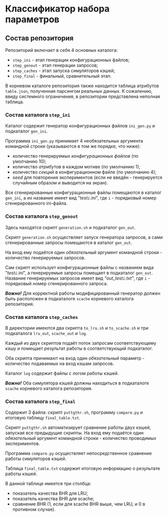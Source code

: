 # Классификатор набора параметров
## Состав репозитория

Репозиторий включает в себя 4 основных каталога:

* `step_ini` - этап генерации конфигурационных файлов;
* `step_genout` - этап генерации запросов;
* `step_caches` - этап запуска симуляторов кэшей;
* `step_final` - финальный, сравнительный этап.

В корневом каталоге репозитория также находится таблица атрибутов `table.json`, полученная парсингом реальных данных. К сожалению, ввиду системного ограничения, в репозитории представлена неполная таблица.

### Состав каталога `step_ini`

Каталог содержит генератор конфигурационных файлов `ini_gen.py` и подкаталог `gen_ini`.

Программа `ini_gen.py` принимает 4 необязательных аргумента командной строки (указываются в том же порядке, что ниже): 

* количество генерируемых _конфигурационных файлов_ (по умолчанию 10);
* количество _атрибутов_ в каждом мотиве (по умолчанию 1);
* количество _секций_ в конфигурационном файле (по умолчанию 4);
* _seed_ для повторения экспериментов (если не введён - генерируется случайным образом и выводится на экран).

Все сгенерированные конфигурационные файлы помещаются в каталог `gen_ini`, а их название имеет вид "_test`i`.ini_", где `i` - порядковый номер сгенерированного ini-файла.

### Состав каталога `step_genout`

Здесь находятся скрипт `generation.sh` и подкаталог `gen_out`. 

Скрипт `generation.sh` осуществляет запуск генератора запросов, а сами сгенерированные запросы помещаются в каталог `gen_out`.

На вход ему подаётся один _обязательный_ аргумент командной строки - количество генерируемых запросов.

Сам скрипт использует конфигурационные файлы с названием вида "_test`i`.ini_", а генерируемые запросы помещает в подкаталог `gen_out`.
Название генерируемых запросов имеет вид  _"out_test`i`.txt"_, где `i` - порядковый номер сгенерированного запроса.

***Важно!*** Для корректной работы модифицированный генератор должен быть расположен в подкаталоге `scache` корневого каталога репозитория.

### Состав каталога `step_caches`

В директории имеются два скрипта `to_lru.sh` и `to_scache.sh` и три подкаталога `lru_out`, `scache_out` и `log`. 

Каждый из двух скриптов подаёт поток запросам соответствующему кэшу и помещает результат работы в соответствующий подкаталог.

Оба скрипта принимают на вход один _обязательный_ параметр - количество подаваемых на вход кэшам запросов.

Каталог `log` содержит файлы с логом работы кэшей.

***Важно!*** Оба симулятора кэшей должны находиться в подкаталоге `scache` корневого каталога репозитория. 

### Состав каталога `step_final`

Содержит 3 файла: скрипт `puttgthr.sh`, программу `compare.py` и итоговую таблицу `final_table.txt`.

Скрипт `puttgthr.sh` автоматизирует сравнение работы двух кэшей, запуская все предыдущие скрипты.
На вход ему подаётся один _обязательный_ аргумент командной строки - количество проводимых экспериментов.

Программа `compare.py` осуществляет непосредственное сравнение работы симуляторов кэшей. 


Таблица `final_table.txt` содержит итоговую информацию о результате работы кэшей.

В данной таблице имеется три столбца:

* показатель качества BHR для LRU;
* показатель качества BHR для scache;
* сравнение BHR (1, если для scache BHR выше, чем LRU, и 0  в противном случае).

